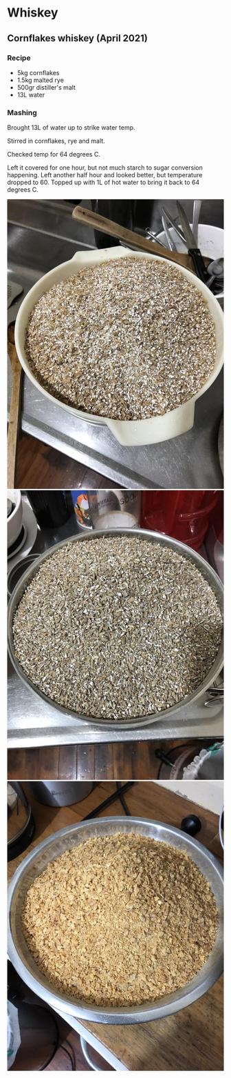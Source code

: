 # Whiskey

## Cornflakes whiskey (April 2021)

### Recipe

  - 5kg cornflakes
  - 1.5kg malted rye
  - 500gr distiller's malt
  - 13L water

### Mashing

Brought 13L of water up to strike water temp.

Stirred in cornflakes, rye and malt.

Checked temp for 64 degrees C.

Left it covered for one hour, but not much starch to sugar conversion happening. Left another half hour and looked better, but temperature dropped to 60. Topped up with 1L of hot water to bring it back to 64 degrees C.

![malt](https://github.com/riencroonenborghs/distilling/blob/master/recipes/whiskey/04.2021%20-%20cornflakes%201.jpeg?raw=true "malt")
![rye](https://github.com/riencroonenborghs/distilling/blob/master/recipes/whiskey/04.2021%20-%20cornflakes%202.jpeg?raw=true "rye")
![cornflakes](https://github.com/riencroonenborghs/distilling/blob/master/recipes/whiskey/04.2021%20-%20cornflakes%203.jpeg?raw=true "cornflakes")
